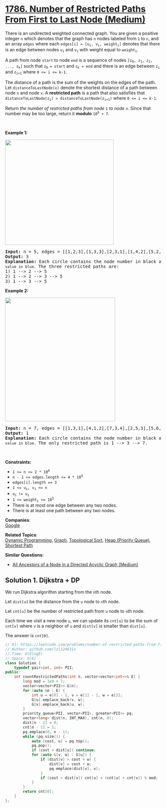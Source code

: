 # [1786. Number of Restricted Paths From First to Last Node (Medium)](https://leetcode.com/problems/number-of-restricted-paths-from-first-to-last-node/)

<p>There is an undirected weighted connected graph. You are given a positive integer <code>n</code> which denotes that the graph has <code>n</code> nodes labeled from <code>1</code> to <code>n</code>, and an array <code>edges</code> where each <code>edges[i] = [u<sub>i</sub>, v<sub>i</sub>, weight<sub>i</sub>]</code> denotes that there is an edge between nodes <code>u<sub>i</sub></code> and <code>v<sub>i</sub></code> with weight equal to <code>weight<sub>i</sub></code>.</p>

<p>A path from node <code>start</code> to node <code>end</code> is a sequence of nodes <code>[z<sub>0</sub>, z<sub>1</sub>,<sub> </sub>z<sub>2</sub>, ..., z<sub>k</sub>]</code> such that <code>z<sub>0 </sub>= start</code> and <code>z<sub>k</sub> = end</code> and there is an edge between <code>z<sub>i</sub></code> and <code>z<sub>i+1</sub></code> where <code>0 &lt;= i &lt;= k-1</code>.</p>

<p>The distance of a path is the sum of the weights on the edges of the path. Let <code>distanceToLastNode(x)</code> denote the shortest distance of a path between node <code>n</code> and node <code>x</code>. A <strong>restricted path</strong> is a path that also satisfies that <code>distanceToLastNode(z<sub>i</sub>) &gt; distanceToLastNode(z<sub>i+1</sub>)</code> where <code>0 &lt;= i &lt;= k-1</code>.</p>

<p>Return <em>the number of restricted paths from node</em> <code>1</code> <em>to node</em> <code>n</code>. Since that number may be too large, return it <strong>modulo</strong> <code>10<sup>9</sup> + 7</code>.</p>

<p>&nbsp;</p>
<p><strong>Example 1:</strong></p>
<img alt="" src="https://assets.leetcode.com/uploads/2021/02/17/restricted_paths_ex1.png" style="width: 351px; height: 341px;">
<pre><strong>Input:</strong> n = 5, edges = [[1,2,3],[1,3,3],[2,3,1],[1,4,2],[5,2,2],[3,5,1],[5,4,10]]
<strong>Output:</strong> 3
<strong>Explanation:</strong> Each circle contains the node number in black and its <code>distanceToLastNode value in blue. </code>The three restricted paths are:
1) 1 --&gt; 2 --&gt; 5
2) 1 --&gt; 2 --&gt; 3 --&gt; 5
3) 1 --&gt; 3 --&gt; 5
</pre>

<p><strong>Example 2:</strong></p>
<img alt="" src="https://assets.leetcode.com/uploads/2021/02/17/restricted_paths_ex22.png" style="width: 356px; height: 401px;">
<pre><strong>Input:</strong> n = 7, edges = [[1,3,1],[4,1,2],[7,3,4],[2,5,3],[5,6,1],[6,7,2],[7,5,3],[2,6,4]]
<strong>Output:</strong> 1
<strong>Explanation:</strong> Each circle contains the node number in black and its <code>distanceToLastNode value in blue. </code>The only restricted path is 1 --&gt; 3 --&gt; 7.
</pre>

<p>&nbsp;</p>
<p><strong>Constraints:</strong></p>

<ul>
	<li><code>1 &lt;= n &lt;= 2 * 10<sup>4</sup></code></li>
	<li><code>n - 1 &lt;= edges.length &lt;= 4 * 10<sup>4</sup></code></li>
	<li><code>edges[i].length == 3</code></li>
	<li><code>1 &lt;= u<sub>i</sub>, v<sub>i</sub> &lt;= n</code></li>
	<li><code>u<sub>i </sub>!= v<sub>i</sub></code></li>
	<li><code>1 &lt;= weight<sub>i</sub> &lt;= 10<sup>5</sup></code></li>
	<li>There is at most one edge between any two nodes.</li>
	<li>There is at least one path between any two nodes.</li>
</ul>


**Companies**:  
[Google](https://leetcode.com/company/google)

**Related Topics**:  
[Dynamic Programming](https://leetcode.com/tag/dynamic-programming/), [Graph](https://leetcode.com/tag/graph/), [Topological Sort](https://leetcode.com/tag/topological-sort/), [Heap (Priority Queue)](https://leetcode.com/tag/heap-priority-queue/), [Shortest Path](https://leetcode.com/tag/shortest-path/)

**Similar Questions**:
* [All Ancestors of a Node in a Directed Acyclic Graph (Medium)](https://leetcode.com/problems/all-ancestors-of-a-node-in-a-directed-acyclic-graph/)

## Solution 1. Dijkstra + DP

We run Dijkstra algorithm starting from the `n`th node. 

Let `dist[u]` be the distance from the `u` node to `n`th node.

Let `cnt[u]` be the number of restricted path from `u` node to `n`th node.

Each time we visit a new node `u`, we can update its `cnt[u]` to be the sum of `cnt[v]` where `v` is a neighbor of `u` and `dist[v]` is smaller than `dist[u]`.

The answer is `cnt[0]`.

```cpp
// OJ: https://leetcode.com/problems/number-of-restricted-paths-from-first-to-last-node/
// Author: github.com/lzl124631x
// Time: O(ElogE)
// Space: O(E)
class Solution {
    typedef pair<int, int> PII;
public:
    int countRestrictedPaths(int n, vector<vector<int>>& E) {
        long mod = 1e9 + 7;
        vector<vector<PII>> G(n);
        for (auto &e : E) {
            int u = e[0] - 1, v = e[1] - 1, w = e[2];
            G[u].emplace_back(v, w);
            G[v].emplace_back(u, w);
        }
        priority_queue<PII, vector<PII>, greater<PII>> pq;
        vector<long> dist(n, INT_MAX), cnt(n, 0);
        dist[n - 1] = 0;
        cnt[n - 1] = 1;
        pq.emplace(0, n - 1);
        while (pq.size()) {
            auto [cost, u] = pq.top();
            pq.pop();
            if (cost > dist[u]) continue;
            for (auto &[v, w] : G[u]) {
                if (dist[v] > cost + w) {
                    dist[v] = cost + w;
                    pq.emplace(dist[v], v);
                }
                if (cost > dist[v]) cnt[u] = (cnt[u] + cnt[v]) % mod;
            }
        }
        return cnt[0];
    }
};
```